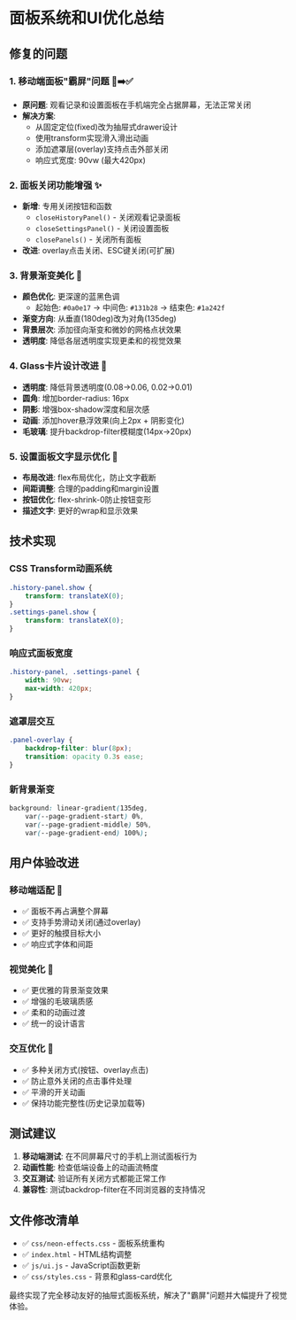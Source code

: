 # 面板系统和UI优化总结

## 修复的问题

### 1. 移动端面板"霸屏"问题 🚫➡️✅
- **原问题**: 观看记录和设置面板在手机端完全占据屏幕，无法正常关闭
- **解决方案**: 
  - 从固定定位(fixed)改为抽屉式drawer设计
  - 使用transform实现滑入滑出动画
  - 添加遮罩层(overlay)支持点击外部关闭
  - 响应式宽度: 90vw (最大420px)

### 2. 面板关闭功能增强 ✨
- **新增**: 专用关闭按钮和函数
  - `closeHistoryPanel()` - 关闭观看记录面板
  - `closeSettingsPanel()` - 关闭设置面板  
  - `closePanels()` - 关闭所有面板
- **改进**: overlay点击关闭、ESC键关闭(可扩展)

### 3. 背景渐变美化 🎨
- **颜色优化**: 更深邃的蓝黑色调
  - 起始色: `#0a0e17` → 中间色: `#131b28` → 结束色: `#1a242f`
- **渐变方向**: 从垂直(180deg)改为对角(135deg)
- **背景层次**: 添加径向渐变和微妙的网格点状效果
- **透明度**: 降低各层透明度实现更柔和的视觉效果

### 4. Glass卡片设计改进 💎
- **透明度**: 降低背景透明度(0.08→0.06, 0.02→0.01)
- **圆角**: 增加border-radius: 16px
- **阴影**: 增强box-shadow深度和层次感
- **动画**: 添加hover悬浮效果(向上2px + 阴影变化)
- **毛玻璃**: 提升backdrop-filter模糊度(14px→20px)

### 5. 设置面板文字显示优化 📝
- **布局改进**: flex布局优化，防止文字截断
- **间距调整**: 合理的padding和margin设置
- **按钮优化**: flex-shrink-0防止按钮变形
- **描述文字**: 更好的wrap和显示效果

## 技术实现

### CSS Transform动画系统
```css
.history-panel.show {
    transform: translateX(0);
}
.settings-panel.show {
    transform: translateX(0);
}
```

### 响应式面板宽度
```css
.history-panel, .settings-panel {
    width: 90vw;
    max-width: 420px;
}
```

### 遮罩层交互
```css
.panel-overlay {
    backdrop-filter: blur(8px);
    transition: opacity 0.3s ease;
}
```

### 新背景渐变
```css
background: linear-gradient(135deg, 
    var(--page-gradient-start) 0%, 
    var(--page-gradient-middle) 50%, 
    var(--page-gradient-end) 100%);
```

## 用户体验改进

### 移动端适配 📱
- ✅ 面板不再占满整个屏幕
- ✅ 支持手势滑动关闭(通过overlay)
- ✅ 更好的触摸目标大小
- ✅ 响应式字体和间距

### 视觉美化 🌟
- ✅ 更优雅的背景渐变效果
- ✅ 增强的毛玻璃质感
- ✅ 柔和的动画过渡
- ✅ 统一的设计语言

### 交互优化 🎯
- ✅ 多种关闭方式(按钮、overlay点击)
- ✅ 防止意外关闭的点击事件处理
- ✅ 平滑的开关动画
- ✅ 保持功能完整性(历史记录加载等)

## 测试建议

1. **移动端测试**: 在不同屏幕尺寸的手机上测试面板行为
2. **动画性能**: 检查低端设备上的动画流畅度
3. **交互测试**: 验证所有关闭方式都能正常工作
4. **兼容性**: 测试backdrop-filter在不同浏览器的支持情况

## 文件修改清单

- ✅ `css/neon-effects.css` - 面板系统重构
- ✅ `index.html` - HTML结构调整
- ✅ `js/ui.js` - JavaScript函数更新
- ✅ `css/styles.css` - 背景和glass-card优化

最终实现了完全移动友好的抽屉式面板系统，解决了"霸屏"问题并大幅提升了视觉体验。
